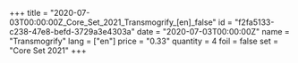 +++
title = "2020-07-03T00:00:00Z_Core_Set_2021_Transmogrify_[en]_false"
id = "f2fa5133-c238-47e8-befd-3729a3e4303a"
date = "2020-07-03T00:00:00Z"
name = "Transmogrify"
lang = ["en"]
price = "0.33"
quantity = 4
foil = false
set = "Core Set 2021"
+++
